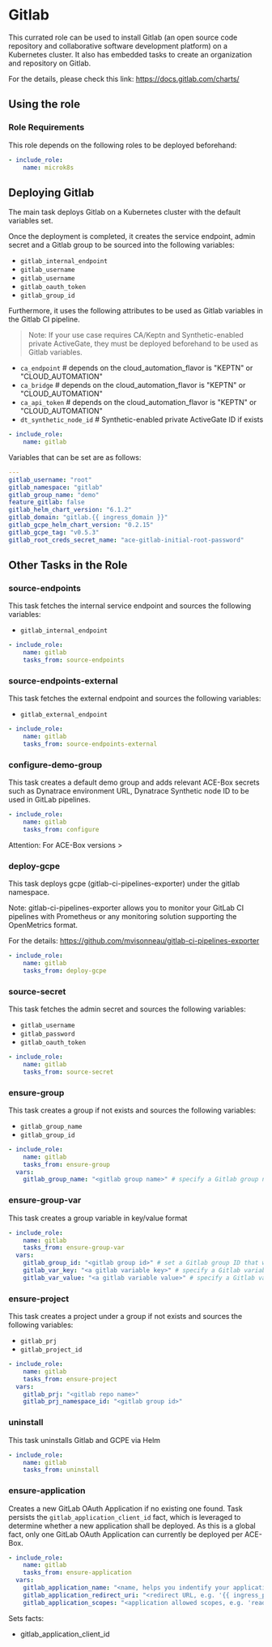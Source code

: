 # Gitlab

This currated role can be used to install Gitlab (an open source code repository and collaborative software development platform) on a Kubernetes cluster.
It also has embedded tasks to create an organization and repository on Gitlab.

For the details, please check this link: https://docs.gitlab.com/charts/

## Using the role

### Role Requirements
This role depends on the following roles to be deployed beforehand:
```yaml
- include_role:
    name: microk8s

```

## Deploying Gitlab

The main task deploys Gitlab on a Kubernetes cluster with the default variables set. 

Once the deployment is completed, it creates the service endpoint, admin secret and a Gitlab group to be sourced into the following variables:
- `gitlab_internal_endpoint`
- `gitlab_username`
- `gitlab_username`
- `gitlab_oauth_token`
- `gitlab_group_id`

Furthermore, it uses the following attributes to be used as Gitlab variables in the Gitlab CI pipeline.
> Note: If your use case requires CA/Keptn and Synthetic-enabled private ActiveGate, they must be deployed beforehand to be used as Gitlab variables.
- `ca_endpoint` # depends on the cloud_automation_flavor is "KEPTN" or "CLOUD_AUTOMATION"
- `ca_bridge` # depends on the cloud_automation_flavor is "KEPTN" or "CLOUD_AUTOMATION"
- `ca_api_token` # depends on the cloud_automation_flavor is "KEPTN" or "CLOUD_AUTOMATION"
- `dt_synthetic_node_id` # Synthetic-enabled private ActiveGate ID if exists

```yaml
- include_role:
    name: gitlab
```

Variables that can be set are as follows:

```yaml
---
gitlab_username: "root"
gitlab_namespace: "gitlab"
gitlab_group_name: "demo"
feature_gitlab: false
gitlab_helm_chart_version: "6.1.2"
gitlab_domain: "gitlab.{{ ingress_domain }}"
gitlab_gcpe_helm_chart_version: "0.2.15"
gitlab_gcpe_tag: "v0.5.3"
gitlab_root_creds_secret_name: "ace-gitlab-initial-root-password"
```

## Other Tasks in the Role

### source-endpoints
This task fetches the internal service endpoint and sources the following variables:
- `gitlab_internal_endpoint`

```yaml
- include_role:
    name: gitlab
    tasks_from: source-endpoints
```

### source-endpoints-external
This task fetches the external endpoint and sources the following variables:
- `gitlab_external_endpoint`
  
```yaml
- include_role:
    name: gitlab
    tasks_from: source-endpoints-external
```

### configure-demo-group
This task creates a default demo group and adds relevant ACE-Box secrets such as Dynatrace environment URL, Dynatrace Synthetic node ID to be used in GitLab pipelines.

```yaml
- include_role:
    name: gitlab
    tasks_from: configure
```

Attention: For ACE-Box versions > 

### deploy-gcpe
This task deploys gcpe (gitlab-ci-pipelines-exporter) under the gitlab namespace.

Note: gitlab-ci-pipelines-exporter allows you to monitor your GitLab CI pipelines with Prometheus or any monitoring solution supporting the OpenMetrics format.

For the details: https://github.com/mvisonneau/gitlab-ci-pipelines-exporter


```yaml
- include_role:
    name: gitlab
    tasks_from: deploy-gcpe
```

### source-secret
This task fetches the admin secret and sources the following variables:
- `gitlab_username`
- `gitlab_password`
- `gitlab_oauth_token`

```yaml
- include_role:
    name: gitlab
    tasks_from: source-secret
```

### ensure-group
This task creates a group if not exists and sources the following variables:
- `gitlab_group_name`
- `gitlab_group_id`

```yaml
- include_role:
    name: gitlab
    tasks_from: ensure-group
  vars:
    gitlab_group_name: "<gitlab group name>" # specify a Gitlab group name to be created
```

### ensure-group-var
This task creates a group variable in key/value format

```yaml
- include_role:
    name: gitlab
    tasks_from: ensure-group-var
  vars:
    gitlab_group_id: "<gitlab group id>" # set a Gitlab group ID that was created in "ensure-group" task 
    gitlab_var_key: "<a gitlab variable key>" # specify a Gitlab variable key to be created
    gitlab_var_value: "<a gitlab variable value>" # specify a Gitlab variable value to be created
```

### ensure-project
This task creates a project under a group if not exists and sources the following variables:
- `gitlab_prj`
- `gitlab_project_id`

```yaml
- include_role:
    name: gitlab
    tasks_from: ensure-project
  vars:
    gitlab_prj: "<gitlab repo name>"
    gitlab_prj_namespace_id: "<gitlab group id>"
```

### uninstall
This task uninstalls Gitlab and GCPE via Helm

```yaml
- include_role:
    name: gitlab
    tasks_from: uninstall
```

### ensure-application

Creates a new GitLab OAuth Application if no existing one found. Task persists the `gitlab_application_client_id` fact, which is leveraged to determine whether a new application shall be deployed. As this is a global fact, only one GitLab OAuth Application can currently be deployed per ACE-Box.

```yaml
- include_role:
    name: gitlab
    tasks_from: ensure-application
  vars:
    gitlab_application_name: "<name, helps you indentify your application in GitLab>"
    gitlab_application_redirect_uri: "<redirect URL, e.g. '{{ ingress_protocol }}://backstage.{{ ingress_domain }}/api/auth/gitlab/handler/frame'>"
    gitlab_application_scopes: "<application allowed scopes, e.g. 'read_user read_repository write_repository openid profile email'>"
```

Sets facts:
- gitlab_application_client_id
